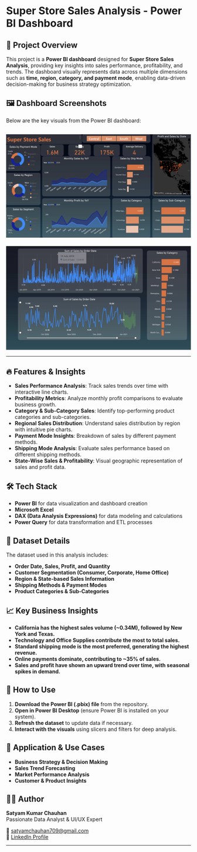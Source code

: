 # Super Store Sales Analysis - Power BI Dashboard

## 📌 Project Overview
This project is a **Power BI dashboard** designed for **Super Store Sales Analysis**, providing key insights into sales performance, profitability, and trends. The dashboard visually represents data across multiple dimensions such as **time, region, category, and payment mode**, enabling data-driven decision-making for business strategy optimization.

## 🖼 Dashboard Screenshots
Below are the key visuals from the Power BI dashboard:

![Sales Analysis Screenshot 1](./dashboard/image_1.png)
---
![Sales Analysis Screenshot 2](./dashboard/image_2.png)

---

## 🔥 Features & Insights
- **Sales Performance Analysis**: Track sales trends over time with interactive line charts.
- **Profitability Metrics**: Analyze monthly profit comparisons to evaluate business growth.
- **Category & Sub-Category Sales**: Identify top-performing product categories and sub-categories.
- **Regional Sales Distribution**: Understand sales distribution by region with intuitive pie charts.
- **Payment Mode Insights**: Breakdown of sales by different payment methods.
- **Shipping Mode Analysis**: Evaluate sales performance based on different shipping methods.
- **State-Wise Sales & Profitability**: Visual geographic representation of sales and profit data.

## 🛠 Tech Stack
- **Power BI** for data visualization and dashboard creation
- **Microsoft Excel**
- **DAX (Data Analysis Expressions)** for data modeling and calculations
- **Power Query** for data transformation and ETL processes

## 📂 Dataset Details
The dataset used in this analysis includes:
- **Order Date, Sales, Profit, and Quantity**
- **Customer Segmentation (Consumer, Corporate, Home Office)**
- **Region & State-based Sales Information**
- **Shipping Methods & Payment Modes**
- **Product Categories & Sub-Categories**

## 📈 Key Business Insights
- **California has the highest sales volume (~0.34M), followed by New York and Texas.**
- **Technology and Office Supplies contribute the most to total sales.**
- **Standard shipping mode is the most preferred, generating the highest revenue.**
- **Online payments dominate, contributing to ~35% of sales.**
- **Sales and profit have shown an upward trend over time, with seasonal spikes in demand.**

## 🚀 How to Use
1. **Download the Power BI (.pbix) file** from the repository.
2. **Open in Power BI Desktop** (ensure Power BI is installed on your system).
3. **Refresh the dataset** to update data if necessary.
4. **Interact with the visuals** using slicers and filters for deep analysis.

## 🎯 Application & Use Cases
- **Business Strategy & Decision Making**
- **Sales Trend Forecasting**
- **Market Performance Analysis**
- **Customer & Product Insights**


## 👨‍💻 Author  
**Satyam Kumar Chauhan**  
Passionate Data Analyst & UI/UX Expert  

📧 [satyamchauhan709@gmail.com](mailto:satyamchauhan709@gmail.com)  
🔗 [LinkedIn Profile](https://www.linkedin.com/in/satyam-chauhan-87ba282bb/) 

---

